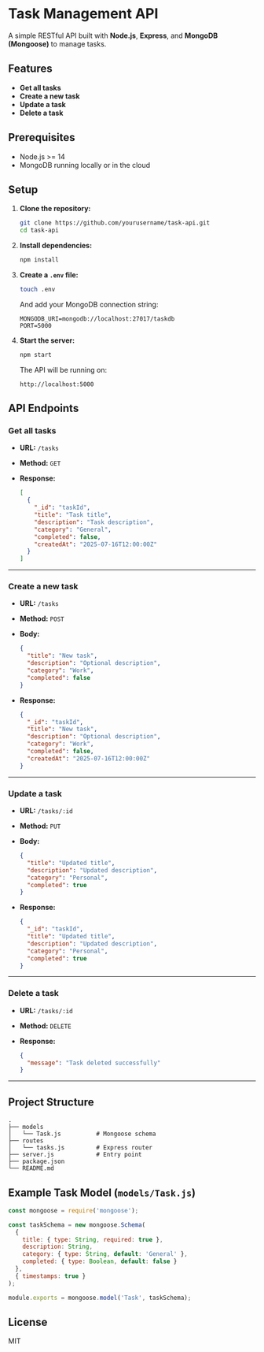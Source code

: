 # Task Management API

A simple RESTful API built with **Node.js**, **Express**, and **MongoDB (Mongoose)** to manage tasks.

## Features

- **Get all tasks**
- **Create a new task**
- **Update a task**
- **Delete a task**

## Prerequisites

- Node.js >= 14
- MongoDB running locally or in the cloud

## Setup

1. **Clone the repository:**

   ```bash
   git clone https://github.com/yourusername/task-api.git
   cd task-api

2. **Install dependencies:**

   ```bash
   npm install
   ```

3. **Create a `.env` file:**

   ```bash
   touch .env
   ```

   And add your MongoDB connection string:

   ```
   MONGODB_URI=mongodb://localhost:27017/taskdb
   PORT=5000
   ```

4. **Start the server:**

   ```bash
   npm start
   ```

   The API will be running on:

   ```
   http://localhost:5000
   ```

## API Endpoints

### Get all tasks

* **URL:** `/tasks`
* **Method:** `GET`
* **Response:**

  ```json
  [
    {
      "_id": "taskId",
      "title": "Task title",
      "description": "Task description",
      "category": "General",
      "completed": false,
      "createdAt": "2025-07-16T12:00:00Z"
    }
  ]
  ```

---

### Create a new task

* **URL:** `/tasks`
* **Method:** `POST`
* **Body:**

  ```json
  {
    "title": "New task",
    "description": "Optional description",
    "category": "Work",
    "completed": false
  }
  ```
* **Response:**

  ```json
  {
    "_id": "taskId",
    "title": "New task",
    "description": "Optional description",
    "category": "Work",
    "completed": false,
    "createdAt": "2025-07-16T12:00:00Z"
  }
  ```

---

### Update a task

* **URL:** `/tasks/:id`
* **Method:** `PUT`
* **Body:**

  ```json
  {
    "title": "Updated title",
    "description": "Updated description",
    "category": "Personal",
    "completed": true
  }
  ```
* **Response:**

  ```json
  {
    "_id": "taskId",
    "title": "Updated title",
    "description": "Updated description",
    "category": "Personal",
    "completed": true
  }
  ```

---

### Delete a task

* **URL:** `/tasks/:id`
* **Method:** `DELETE`
* **Response:**

  ```json
  {
    "message": "Task deleted successfully"
  }
  ```

---

## Project Structure

```
.
├── models
│   └── Task.js          # Mongoose schema
├── routes
│   └── tasks.js         # Express router
├── server.js            # Entry point
├── package.json
└── README.md
```

## Example Task Model (`models/Task.js`)

```javascript
const mongoose = require('mongoose');

const taskSchema = new mongoose.Schema(
  {
    title: { type: String, required: true },
    description: String,
    category: { type: String, default: 'General' },
    completed: { type: Boolean, default: false }
  },
  { timestamps: true }
);

module.exports = mongoose.model('Task', taskSchema);
```

## License

MIT
